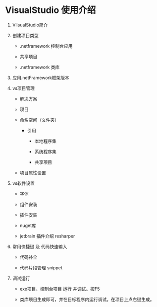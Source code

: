 # VisualStudio 使用介绍

1. VlisualStudio简介
2. 创建项目类型

   - .netframework 控制台应用

   - 共享项目

   - .netframework 类库
3. 应用.netFramework框架版本
4. vs项目管理

   - 解决方案

   - 项目

   - 命名空间（文件夹）

     - 引用

       - 本地程序集

       - 系统程序集

       - 共享项目

   - 项目属性设置
5. vs软件设置

   - 字体

   - 组件安装

   - 插件安装

   - nuget库

   - jetbrain 插件介绍 resharper
6. 常用快捷键 及 代码快速输入

   - 代码补全

   - 代码片段管理 snippet
7. 调试运行

   - exe项目、控制台项目 运行 并调试。按F5
   
   - 类库项目生成即可，并在目标程序内运行调试。在项目上点右键生成。
